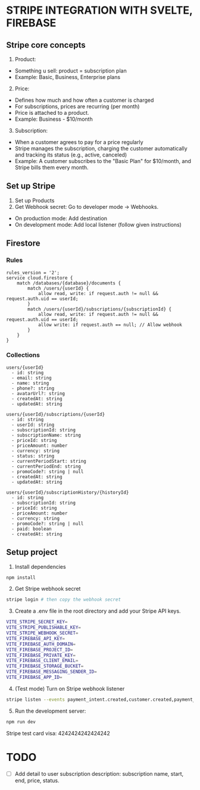 # STRIPE INTEGRATION WITH SVELTE, FIREBASE
## Stripe core concepts
1. Product:
* Something u sell: product = subscription plan
* Example: Basic, Business, Enterprise plans

2. Price:
* Defines how much and how often a customer is charged
* For subscriptions, prices are recurring (per month)
* Price is attached to a product.
* Example: Business - $10/month

3. Subscription:
* When a customer agrees to pay for a price regularly
* Stripe manages the subscription, charging the customer automatically and tracking its status (e.g., active, canceled)
* Example: A customer subscribes to the "Basic Plan" for $10/month, and Stripe bills them every month.

## Set up Stripe
1. Set up Products
2. Get Webhook secret: Go to developer mode -> Webhooks.
- On production mode: Add destination
- On development mode: Add local listener (follow given instructions)


## Firestore
### Rules
```
rules_version = '2';
service cloud.firestore {
    match /databases/{database}/documents {
        match /users/{userId} {
            allow read, write: if request.auth != null && request.auth.uid == userId;
        }
        match /users/{userId}/subscriptions/{subscriptionId} {
            allow read, write: if request.auth != null && request.auth.uid == userId;
            allow write: if request.auth == null; // Allow webhook
        }
    }
}
```

### Collections
```
users/{userId}
  - id: string
  - email: string
  - name: string
  - phone?: string
  - avatarUrl?: string
  - createdAt: string
  - updatedAt: string

users/{userId}/subscriptions/{userId}
  - id: string
  - userId: string
  - subscriptionId: string
  - subscriptionName: string
  - priceId: string
  - priceAmount: number
  - currency: string
  - status: string
  - currentPeriodStart: string
  - currentPeriodEnd: string
  - promoCode?: string | null
  - createdAt: string
  - updatedAt: string

users/{userId}/subscriptionHistory/{historyId}
  - id: string
  - subscriptionId: string
  - priceId: string
  - priceAmount: number
  - currency: string
  - promoCode?: string | null
  - paid: boolean
  - createdAt: string
```

## Setup project
1. Install dependencies
```bash
npm install
```
2. Get Stripe webhook secret
```bash
stripe login # then copy the webhook secret
```
3. Create a .env file in the root directory and add your Stripe API keys.
```bash
VITE_STRIPE_SECRET_KEY=
VITE_STRIPE_PUBLISHABLE_KEY=
VITE_STRIPE_WEBHOOK_SECRET=
VITE_FIREBASE_API_KEY=
VITE_FIREBASE_AUTH_DOMAIN=
VITE_FIREBASE_PROJECT_ID=
VITE_FIREBASE_PRIVATE_KEY=
VITE_FIREBASE_CLIENT_EMAIL=
VITE_FIREBASE_STORAGE_BUCKET=
VITE_FIREBASE_MESSAGING_SENDER_ID=
VITE_FIREBASE_APP_ID=
```

4. (Test mode) Turn on Stripe webhook listener
```bash
stripe listen --events payment_intent.created,customer.created,payment_intent.succeeded,checkout.session.completed,payment_intent.payment_failed,customer.subscription.deleted,invoice.payment_succeeded,invoice.payment_failed,customer.subscription.updated --forward-to localhost:5173/api/webhook
```

5. Run the development server:
```bash
npm run dev
```

Stripe test card visa: 4242424242424242


# TODO
- [ ] Add detail to user subscription description: subscription name, start, end, price, status.



